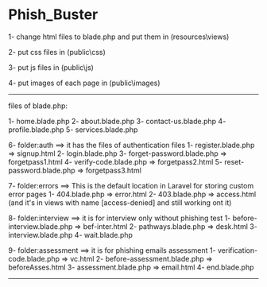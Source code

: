 # Phish_Buster

1- change html files to blade.php
   and put them in (resources\views)

2- put css files in (public\css)

3- put js files in (public\js)

4- put images of each page in (public\images)

----------------------------------------------------------
files of blade.php:

1- home.blade.php
2- about.blade.php
3- contact-us.blade.php
4- profile.blade.php
5- services.blade.php

6- folder:auth   ==> it has the files of authentication files
   1- register.blade.php  => signup.html
   2- login.blade.php
   3- forget-password.blade.php  => forgetpass1.html
   4- verify-code.blade.php  => forgetpass2.html
   5- reset-password.blade.php  => forgetpass3.html

7- folder:errors   ==> This is the default location in Laravel for storing custom error pages
   1- 404.blade.php  => error.html
   2- 403.blade.php  => access.html  (and it's in views with name [access-denied] and still working ont it)

8- folder:interview  ==> it is for interview only without phishing test
   1- before-interview.blade.php  => bef-inter.html
   2- pathways.blade.php  => desk.html
   3- interview.blade.php
   4- wait.blade.php

9- folder:assessment  ==> it is for phishing emails assessment
   1- verification-code.blade.php  => vc.html
   2- before-assessment.blade.php  => beforeAsses.html
   3- assessment.blade.php  => email.html
   4- end.blade.php

-------------------------------------------------------------------------------------------
